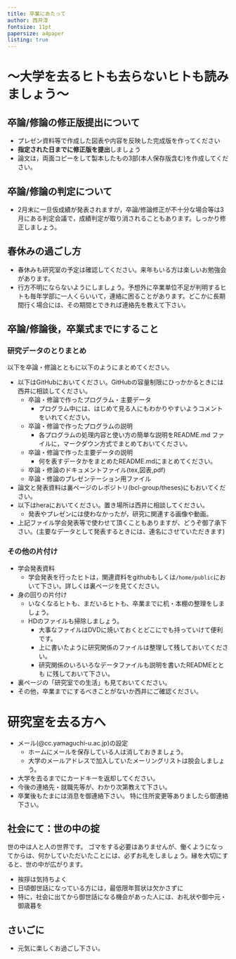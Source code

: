 ```yaml
---
title: 卒業にあたって
author: 西井淳
fontsize: 11pt
papersize: a4paper
listing: true
---
```


# 〜大学を去るヒトも去らないヒトも読みましょう〜

## 卒論/修論の修正版提出について

- プレゼン資料等で作成した図表や内容を反映した完成版を作ってください
- **指定された日までに修正版を提出**しましょう
-   論文は，両面コピーをして製本したもの3部(本人保存版含む)を作成してください。

## 卒論/修論の判定について

-   2月末に一旦仮成績が発表されますが，卒論/修論修正が不十分な場合等は3月にある判定会議で，成績判定が取り消されることもあります。しっかり修正しましょう。

## 春休みの過ごし方

- 春休みも研究室の予定は確認してください。来年もいる方は楽しいお勉強会があります。
- 行方不明にならないようにしましょう。予想外に卒業単位不足が判明するヒトも毎年学部に一人くらいいて，連絡に困ることがあります。どこかに長期間行く場合には、その期間とできれば連絡先を教えて下さい。

## 卒論/修論後，卒業式までにすること

### 研究データのとりまとめ

以下を卒論・修論とともに以下のようにまとめてください。

- 以下はGitHubにおいてください。GitHubの容量制限にひっかかるときには西井に相談してください。
    -   卒論・修論で作ったプログラム・主要データ
        - プログラム中には、はじめて見る人にもわかりやすいようコメントをいれてください。
    -   卒論・修論で作ったプログラムの説明
        - 各プログラムの処理内容と使い方の簡単な説明をREADME.md ファイルに，マークダウン方式でまとめておいてください。
    -   卒論・修論で作った主要データの説明
        - 何を表すデータかをまとめたREADME.mdにまとめてください。
    -   卒論・修論のドキュメントファイル(tex,図表,pdf)
    -   卒論・修論のプレゼンテーション用ファイル
-   論文と発表資料は裏ページのレポジトリ(bcl-group/theses)にもおいてください。
- 以下はheraにおいてください。置き場所は西井に相談してください。
    - 発表やプレゼンには使わなかったが，研究に関連する画像や動画。
-   上記ファイル学会発表等で使わせて頂くこともありますが、どうぞ御了承下さい。(主要なデータとして発表するときには、連名にさせていただきます)

### その他の片付け

-   学会発表資料
    -   学会発表を行ったヒトは，関連資料をgithubもしくは`/home/public`において下さい。詳しくは裏ページを見てください。
-   身の回りの片付け
    -   いなくなるヒトも、まだいるヒトも、卒業までに机・本棚の整理をしましょう。
    -   HDのファイルも掃除しましょう。
        -   大事なファイルはDVDに焼いておくとどこにでも持っていけて便利です。
        -   上に書いたように研究関係のファイルは整理して残しておいてください。
        -   研究関係のいろいろなデータファイルも説明を書いたREADMEととも
            に残しておいて下さい。
-   裏ページの「研究室での生活」も見ておいてください。
-   その他，卒業までにするべきことがないか西井にご確認ください。

# 研究室を去る方へ

-   メール(@cc.yamaguchi-u.ac.jp)の設定
    -   ホームにメールを保存している人は消しておきましょう。
    -   大学のメールアドレスで加入していたメーリングリストは脱会しましょう。
-   大学を去るまでにカードキーを返却してください。
-   今後の連絡先・就職先等が、わかり次第教えて下さい。
-   卒業後もたまには消息を御連絡下さい。
    特に住所変更等ありましたら御連絡下さい。

## 社会にて：世の中の掟

世の中は人と人の世界です。 ゴマをする必要はありませんが、働くようになってからは、何かしていただいたことには、必ずお礼をしましょう。縁を大切にすると、世の中が広がります。

-   挨拶は気持ちよく
-   日頃御世話になっている方には，最低限年賀状は欠かさずに
-   特に，社会に出てから御世話になる機会があった人には、お礼状や御中元・御歳暮を

## さいごに

-   元気に楽しくお過ごし下さい。
